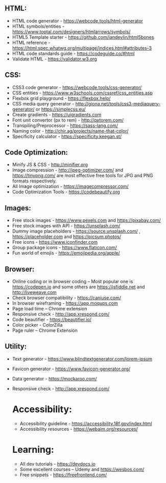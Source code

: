 ## HTML:
* HTML code generator - https://webcode.tools/html-generator​
* HTML symbols/entities - https://www.toptal.com/designers/htmlarrows/symbols/
* HTML5 Template starter - https://github.com/iandevlin/html5bones​
* HTML reference - https://html.spec.whatwg.org/multipage/indices.html#attributes-3​
* HTML code standards guide - https://codeguide.co/#html​
* Validate HTML - https://validator.w3.org


## CSS:
* CSS3 code generator - https://webcode.tools/css-generator/​
* CSS entities - https://www.w3schools.com/cssref/css_entities.asp
* Flexbox grid playground -  https://flexbox.help/
* CSS media query generator -  http://giona.net/tools/css3-mediaquery-generator/ or https://simplecss.eu/​
* Create gradients - https://uigradients.com​
* Font unit convertor (px to rem) - http://pxtorem.com/
* Transpiling/Preprocessor - https://sass-lang.com/​
* Naming color - http://chir.ag/projects/name-that-color/​
* Specificity calculator - https://specificity.keegan.st/


## Code Optimization​:
* Minify JS & CSS - http://minifier.org
* Image compression - http://jpeg-optimizer.com/ and  https://tinypng.com/ are most effective free tools for JPG and PNG formats respectively.​
* All Image optimization - https://imagecompressor.com/​
* Code Optimization Tools - https://codebeautify.org
 ​

## Images:
* Free stock images - https://www.pexels.com  and https://pixabay.com/​
* Free stock images with API - https://unsplash.com/​
* Dummy image placeholders - https://source.unsplash.com/ , ​https://placeholder.com and https://picsum.photos/​
* Free icons - https://www.iconfinder.com​
* Group package icons - https://www.flaticon.com/​
* Fun world of emojis - https://emojipedia.org/apple/​


## Browser:
* Online coding or in browser coding – Most popular one is https://codepen.io  and some others are https://jsfiddle.net and  http://liveweave.com​
* Check browser compatibility - https://caniuse.com/​
* In browser wireframing - https://app.moqups.com​
* Page load time – Chrome extension
* Responsive check - http://app.xrespond.com/
* Code beautifier - https://beautifier.io/​
* Color picker - ColorZilla​
* Page ruler – Chrome Extension


## Utility:
* Text generator - https://www.blindtextgenerator.com/lorem-ipsum​
* Favicon generator - https://www.favicon-generator.org/​
* Data generator - https://mockaroo.com/​
* Responsive check - http://app.xrespond.com/​

	# Accessibility:
	* Accessibility guideline - https://accessibility.18f.gov/index.html​
	* Accessibility resources - https://webaim.org/resources/

	# Learning:
	* All dev tutorials - https://devdocs.io​​
	* Some excellent courses – Udemy and  https://wesbos.com/​
	* Free snippets - https://freefrontend.com/​


